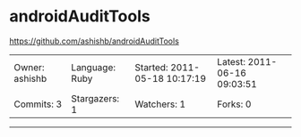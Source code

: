 # androidAuditTools

https://github.com/ashishb/androidAuditTools
<blockquote>
<no description>
</blockquote>

<table>
<tr><td>Owner: ashishb</td>
    <td>Language: Ruby</td>
    <td>Started: 2011-05-18 10:17:19</td>
    <td>Latest: 2011-06-16 09:03:51</td></tr>
<tr><td>Commits: 3</td>
    <td>Stargazers: 1</td>
    <td>Watchers: 1</td>
    <td>Forks: 0</td></tr>
</table>

---

